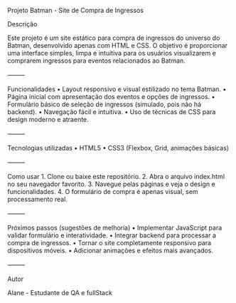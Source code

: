 Projeto Batman - Site de Compra de Ingressos

Descrição

Este projeto é um site estático para compra de ingressos do universo do Batman, desenvolvido apenas com HTML e CSS. O objetivo é proporcionar uma interface simples, limpa e intuitiva para os usuários visualizarem e comprarem ingressos para eventos relacionados ao Batman.

⸻

Funcionalidades
	•	Layout responsivo e visual estilizado no tema Batman.
	•	Página inicial com apresentação dos eventos e opções de ingressos.
	•	Formulário básico de seleção de ingressos (simulado, pois não há backend).
	•	Navegação fácil e intuitiva.
	•	Uso de técnicas de CSS para design moderno e atraente.

⸻

Tecnologias utilizadas
	•	HTML5
	•	CSS3 (Flexbox, Grid, animações básicas)

⸻

Como usar
	1.	Clone ou baixe este repositório.
	2.	Abra o arquivo index.html no seu navegador favorito.
	3.	Navegue pelas páginas e veja o design e funcionalidades.
	4.	O formulário de compra é apenas visual, sem processamento real.

⸻

Próximos passos (sugestões de melhoria)
	•	Implementar JavaScript para validar formulário e interatividade.
	•	Integrar backend para processar a compra de ingressos.
	•	Tornar o site completamente responsivo para dispositivos móveis.
	•	Adicionar animações e efeitos mais avançados.

⸻

Autor

Alane - Estudante de QA e fullStack
